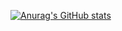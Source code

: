 [![Anurag's GitHub stats](https://github-readme-stats.vercel.app/api?username=trydofor&show_icons=true&)](https://github.com/anuraghazra/github-readme-stats)
<!--
**trydofor/trydofor** is a ✨ _special_ ✨ repository because its `README.md` (this file) appears on your GitHub profile.

Here are some ideas to get you started:

- 🔭 I’m currently working on ...
- 🌱 I’m currently learning ...
- 👯 I’m looking to collaborate on ...
- 🤔 I’m looking for help with ...
- 💬 Ask me about ...
- 📫 How to reach me: ...
- 😄 Pronouns: ...
- ⚡ Fun fact: ...
-->
